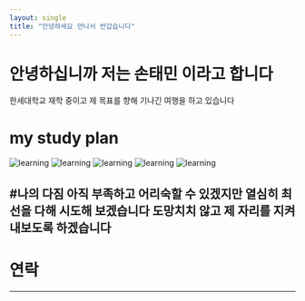 ```yaml
---
layout: single
title: "안녕하세요 만나서 반갑습니다"
---
```


# 안녕하십니까 저는 손태민 이라고 합니다
한세대학교 재학 중이고 제 목표를 향해 기나긴 여행을 하고 있습니다


# my study plan

![learning](https://img.shields.io/badge/learning-c%2B%2B-green)
![learning](https://img.shields.io/badge/learning-java-pink)
![learning](https://img.shields.io/badge/learning-html-orange)
![learning](https://img.shields.io/badge/learning-css-yellow)
![learning](https://img.shields.io/badge/learning-javascript-red)


#나의 다짐
아직 부족하고 어리숙할 수 있겠지만 
열심히 최선을 다해 시도해 보겠습니다
도망치치 않고 제 자리를 지켜내보도록 하겠습니다
---
# 연락


---
